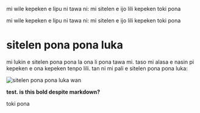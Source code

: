 mi wile kepeken e lipu ni tawa ni: mi sitelen e ijo lili kepeken toki pona

<div class="spp">mi wile kepeken e lipu ni tawa ni: mi sitelen e ijo lili kepeken toki pona</div>

# sitelen pona pona luka

mi lukin e sitelen pona pona la ona li pona tawa mi. taso mi alasa e nasin pi kepeken e ona kepeken tenpo lili. tan ni mi pali e sitelen pona pona luka:

![sitelen pona pona luka wan](/tokipona/sppl-v1.png)

<b>test. is this bold despite markdown?</b>

<div class="spp">toki pona</div>
